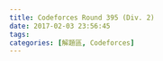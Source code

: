 ```yaml
---
title: Codeforces Round 395 (Div. 2)
date: 2017-02-03 23:56:45
tags:
categories: [解題區, Codeforces]
---
```

